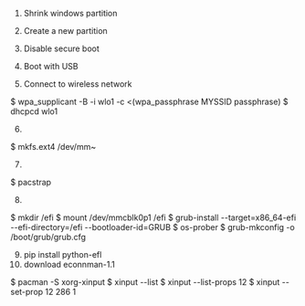 1. Shrink windows partition

2. Create a new partition

3. Disable secure boot

4. Boot with USB

5. Connect to wireless network

$ wpa_supplicant -B -i wlo1 -c <(wpa_passphrase MYSSID passphrase)
$ dhcpcd wlo1

6. 

$ mkfs.ext4 /dev/mm~

7. 

$ pacstrap

8.
$ mkdir /efi
$ mount /dev/mmcblk0p1 /efi
$ grub-install --target=x86_64-efi --efi-directory=/efi --bootloader-id=GRUB
$ os-prober
$ grub-mkconfig -o /boot/grub/grub.cfg

9. pip install python-efl
10. download econnman-1.1

$ pacman -S xorg-xinput
$ xinput --list
$ xinput --list-props 12
$ xinput --set-prop 12 286 1
